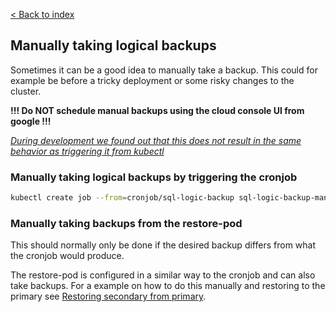 [< Back to index](../README.md)

## Manually taking logical backups

Sometimes it can be a good idea to manually take a backup. This could for example be before a tricky deployment or some risky changes to the cluster.

**!!! Do NOT schedule manual backups using the cloud console UI from google !!!**

[*During development we found out that this does not result in the same behavior as triggering it from kubectl*](https://phabricator.wikimedia.org/T307199#7926690)
### Manually taking logical backups by triggering the cronjob

```sh
kubectl create job --from=cronjob/sql-logic-backup sql-logic-backup-manual-01
```

### Manually taking backups from the restore-pod

This should normally only be done if the desired backup differs from what the cronjob would produce.

The restore-pod is configured in a similar way to the cronjob and can also take backups. For a example on how to do this manually and restoring to the primary see [Restoring secondary from primary](logical-sql-restore-secondary.md).


